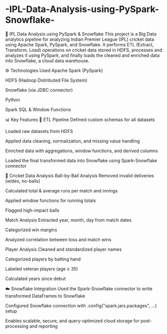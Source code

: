 # -IPL-Data-Analysis-using-PySpark-Snowflake-

🏏 IPL Data Analysis using PySpark & Snowflake
This project is a Big Data analytics pipeline for analyzing Indian Premier League (IPL) cricket data using Apache Spark, PySpark, and Snowflake. It performs ETL (Extract, Transform, Load) operations on cricket data stored in HDFS, processes and analyzes it using PySpark, and finally loads the cleaned and enriched data into Snowflake, a cloud data warehouse.

⚙️ Technologies Used
Apache Spark (PySpark)

HDFS (Hadoop Distributed File System)

Snowflake (via JDBC connector)

Python

Spark SQL & Window Functions

📊 Key Features
🧹 ETL Pipeline
Defined custom schemas for all datasets

Loaded raw datasets from HDFS

Applied data cleaning, normalization, and missing value handling

Enriched data with aggregations, window functions, and derived columns

Loaded the final transformed data into Snowflake using Spark-Snowflake connector

🏏 Cricket Data Analysis
Ball-by-Ball Analysis
Removed invalid deliveries (wides, no-balls)

Calculated total & average runs per match and innings

Applied window functions for running totals

Flagged high-impact balls

Match Analysis
Extracted year, month, day from match dates

Categorized win margins

Analyzed correlation between toss and match wins

Player Analysis
Cleaned and standardized player names

Categorized players by batting hand

Labeled veteran players (age ≥ 35)

Calculated years since debut

☁️ Snowflake Integration
Used the Spark-Snowflake connector to write transformed DataFrames to Snowflake

Configured Snowflake connection with .config("spark.jars.packages", ...) setup

Enables scalable, secure, and query-optimized cloud storage for post-processing and reporting
